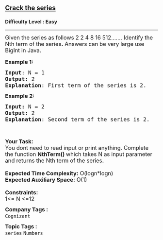 <h2><a href="https://practice.geeksforgeeks.org/problems/crack-the-series0304/1?page=1&difficulty%5B%5D=-2&difficulty%5B%5D=0&category%5B%5D=Numbers&sortBy=submissions">Crack the series</a></h2><h3>Difficulty Level : Easy</h3><hr><div class="problems_problem_content__Xm_eO"><p><span style="font-size:18px">Given the series as follows 2 2 4 8 16 512....... Identify the Nth term of the series<strong>.</strong> Answers can be very large use BigInt in Java.</span><br>
<br>
<span style="font-size:18px"><strong>Example 1:</strong></span></p>

<pre><span style="font-size:18px"><strong>Input</strong>: N = 1
<strong>Output:</strong>&nbsp;2&nbsp;
<strong>Explanation</strong>: First term of the series is 2.
</span></pre>

<p><span style="font-size:18px"><strong>Example 2:</strong></span></p>

<pre><span style="font-size:18px"><strong>Input: </strong>N = 2
<strong>Output:&nbsp;</strong>2
<strong>Explanation</strong>: Second term of the series is 2. 

</span></pre>

<p><br>
<span style="font-size:18px"><strong>Your Task:&nbsp;&nbsp;</strong><br>
You dont need to read input or print anything. Complete the function <strong>NthTerm()&nbsp;</strong>which takes N&nbsp;as input parameter and returns the Nth term of the series<strong>.</strong><br>
<br>
<strong>Expected Time Complexity:</strong> O(logn*logn)<br>
<strong>Expected Auxiliary Space:</strong> O(1)<br>
<br>
<strong>Constraints:</strong><br>
1&lt;= N&nbsp;&lt;=12</span></p>
</div><p><span style=font-size:18px><strong>Company Tags : </strong><br><code>Cognizant</code>&nbsp;<br><p><span style=font-size:18px><strong>Topic Tags : </strong><br><code>series</code>&nbsp;<code>Numbers</code>&nbsp;